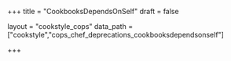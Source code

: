 +++
title = "CookbooksDependsOnSelf"
draft = false

layout = "cookstyle_cops"
data_path = ["cookstyle","cops_chef_deprecations_cookbooksdependsonself"]

+++

<!-- The content of this page is automatically generated from the
cops_chef_deprecations_cookbooksdependsonself.yml file in github.com/chef/cookstyle/blob/master/docs-chef-io/data/cookstyle/. -->
